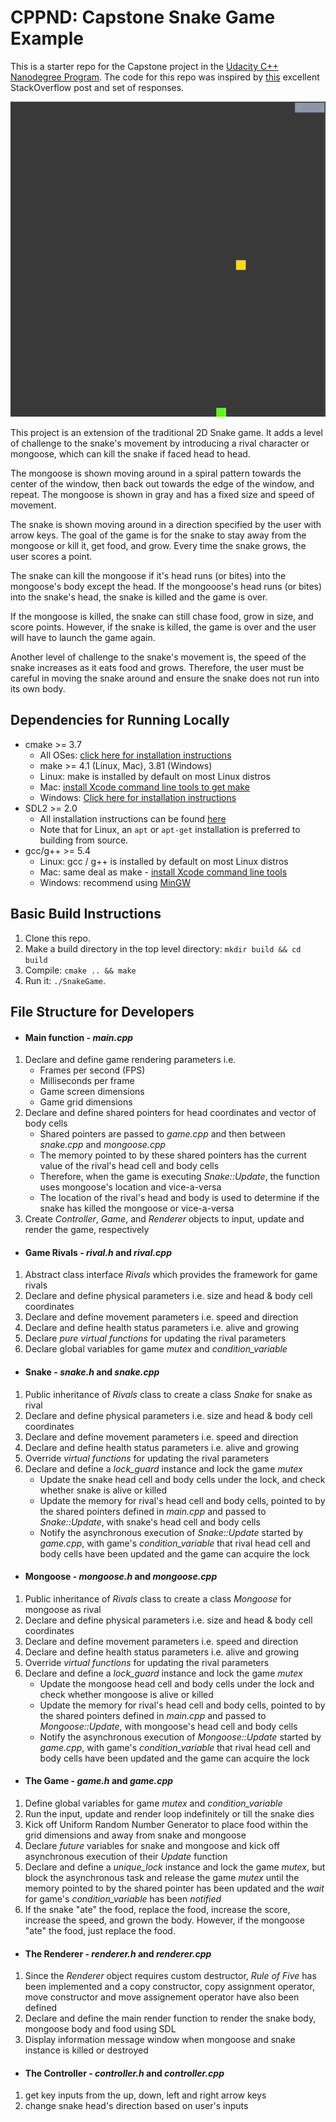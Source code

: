 # CPPND: Capstone Snake Game Example

This is a starter repo for the Capstone project in the [Udacity C++ Nanodegree Program](https://www.udacity.com/course/c-plus-plus-nanodegree--nd213). The code for this repo was inspired by [this](https://codereview.stackexchange.com/questions/212296/snake-game-in-c-with-sdl) excellent StackOverflow post and set of responses.

<img src="snake_mongoose_game.gif"/>

This project is an extension of the traditional 2D Snake game. It adds a level of challenge to the snake's movement by introducing a rival character or mongoose, which can kill the snake if faced head to head.

The mongoose is shown moving around in a spiral pattern towards the center of the window, then back out towards the edge of the window, and repeat. The mongoose is shown in gray and has a fixed size and speed of movement.

The snake is shown moving around in a direction specified by the user with arrow keys. The goal of the game is for the snake to stay away from the mongoose or kill it, get food, and grow. Every time the snake grows, the user scores a point.

The snake can kill the mongoose if it's head runs (or bites) into the mongoose's body except the head. If the mongooose's head runs (or bites) into the snake's head, the snake is killed and the game is over.

If the mongoose is killed, the snake can still chase food, grow in size, and score points. However, if the snake is killed, the game is over and the user will have to launch the game again.

Another level of challenge to the snake's movement is, the speed of the snake increases as it eats food and grows. Therefore, the user must be careful in moving the snake around and ensure the snake does not run into its own body.


## Dependencies for Running Locally
* cmake >= 3.7
  * All OSes: [click here for installation instructions](https://cmake.org/install/)
  * make >= 4.1 (Linux, Mac), 3.81 (Windows)
  * Linux: make is installed by default on most Linux distros
  * Mac: [install Xcode command line tools to get make](https://developer.apple.com/xcode/features/)
  * Windows: [Click here for installation instructions](http://gnuwin32.sourceforge.net/packages/make.htm)
* SDL2 >= 2.0
  * All installation instructions can be found [here](https://wiki.libsdl.org/Installation)
  * Note that for Linux, an `apt` or `apt-get` installation is preferred to building from source.
* gcc/g++ >= 5.4
  * Linux: gcc / g++ is installed by default on most Linux distros
  * Mac: same deal as make - [install Xcode command line tools](https://developer.apple.com/xcode/features/)
  * Windows: recommend using [MinGW](http://www.mingw.org/)

## Basic Build Instructions

1. Clone this repo.
2. Make a build directory in the top level directory: `mkdir build && cd build`
3. Compile: `cmake .. && make`
4. Run it: `./SnakeGame`.

## File Structure for Developers

* #### Main function - _main.cpp_
 1. Declare and define game rendering parameters i.e.  
    - Frames per second (FPS)
    - Milliseconds per frame
    - Game screen dimensions
    - Game grid dimensions
 2. Declare and define shared pointers for head coordinates and vector of body cells  
    - Shared pointers are passed to _game.cpp_ and then between _snake.cpp_ and _mongoose.cpp_
    - The memory pointed to by these shared pointers has the current value of the rival's head cell and body cells
    - Therefore, when the game is executing _Snake::Update_, the function uses mongoose's location and vice-a-versa
    - The location of the rival's head and body is used to determine if the snake has killed the mongoose or vice-a-versa
  3. Create _Controller_, _Game_, and _Renderer_ objects to input, update and render the game, respectively

* #### Game Rivals - _rival.h_ and _rival.cpp_
 1. Abstract class interface _Rivals_ which provides the framework for game rivals
 2. Declare and define physical parameters i.e. size and head & body cell coordinates
 3. Declare and define movement parameters i.e. speed and direction
 4. Declare and define health status parameters i.e. alive and growing
 5. Declare _pure virtual functions_ for updating the rival parameters
 6. Declare global variables for game _mutex_ and _condition\_variable_

* #### Snake - _snake.h_ and _snake.cpp_
 1. Public inheritance of _Rivals_ class to create a class _Snake_ for snake as rival
 2. Declare and define physical parameters i.e. size and head & body cell coordinates
 3. Declare and define movement parameters i.e. speed and direction
 4. Declare and define health status parameters i.e. alive and growing
 5. Override _virtual functions_ for updating the rival parameters
 6. Declare and define a _lock\_guard_ instance and lock the game _mutex_  
    - Update the snake head cell and body cells under the lock, and check whether snake is alive or killed
    - Update the memory for rival's head cell and body cells, pointed to by the shared pointers defined in _main.cpp_ and passed to _Snake::Update_, with snake's head cell and body cells
    - Notify the asynchronous execution of _Snake::Update_ started by _game.cpp_, with game's _condition\_variable_ that rival head cell and body cells have been updated and the game can acquire the lock

* #### Mongoose - _mongoose.h_ and _mongoose.cpp_
 1. Public inheritance of _Rivals_ class to create a class _Mongoose_ for mongoose as rival
 2. Declare and define physical parameters i.e. size and head & body cell coordinates
 3. Declare and define movement parameters i.e. speed and direction
 4. Declare and define health status parameters i.e. alive and growing
 5. Override _virtual functions_ for updating the rival parameters
 6. Declare and define a _lock\_guard_ instance and lock the game _mutex_  
    - Update the mongoose head cell and body cells under the lock and check whether mongoose is alive or killed
    - Update the memory for rival's head cell and body cells, pointed to by the shared pointers defined in _main.cpp_ and passed to _Mongoose::Update_, with mongoose's head cell and body cells
    - Notify the asynchronous execution of _Mongoose::Update_ started by _game.cpp_, with game's _condition\_variable_ that rival head cell and body cells have been updated and the game can acquire the lock 

 * #### The Game - _game.h_ and _game.cpp_
 1. Define global variables for game _mutex_ and _condition\_variable_
 2. Run the input, update and render loop indefinitely or till the snake dies
 3. Kick off Uniform Random Number Generator to place food within the grid dimensions and away from snake and mongoose
 4. Declare _future_ variables for snake and mongoose and kick off asynchronous execution of their _Update_ function
 5. Declare and define a _unique\_lock_ instance and lock the game _mutex_, but block the asynchronous task and release the game _mutex_ until the memory pointed to by the shared pointer has been updated and the _wait_ for game's _condition\_variable_ has been _notified_
 6. If the snake "ate" the food, replace the food, increase the score, increase the speed, and grown the body. However, if the mongoose "ate" the food, just replace the food.

 * #### The Renderer - _renderer.h_ and _renderer.cpp_
 1. Since the _Renderer_ object requires custom destructor, _Rule of Five_ has been implemented and a copy constructor, copy assignment operator, move constructor and move assignement operator have also been defined
 2. Declare and define the main render function to render the snake body, mongoose body and food using SDL
 3. Display information message window when mongoose and snake instance is killed or destroyed 

 * #### The Controller - _controller.h_ and _controller.cpp_
 1. get key inputs from the up, down, left and right arrow keys
 2. change snake head's direction based on user's inputs